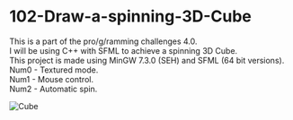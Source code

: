 # 102-Draw-a-spinning-3D-Cube
This is a part of the pro/g/ramming challenges 4.0.  
I will be using C++ with SFML to achieve a spinning 3D Cube.  
This project is made using MinGW 7.3.0 (SEH) and SFML (64 bit versions).
Num0 - Textured mode.  
Num1 - Mouse control.  
Num2 - Automatic spin. 



![Cube](https://user-images.githubusercontent.com/81641864/121073067-5f3fac00-c7d2-11eb-858b-1299cc56a76f.png)

